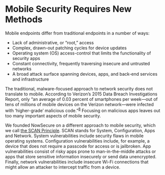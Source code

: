 # Mobile Security Requires New Methods

Mobile endpoints differ from traditional endpoints in a number of ways:
* Lack of administrative, or “root,” access
* Complex, drawn-out patching cycles for device updates
* Operating system (OS) access-control that limits the functionality of security apps
* Constant connectivity, frequently traversing insecure and untrusted networks
* A broad attack surface spanning devices, apps, and back-end services and infrastructure

The traditional, malware-focused approach to network security does not translate to mobile. According to Verizon’s 2015 Data Breach Investigations Report, only “an average of 0.03 percent of smartphones per week—out of tens of millions of mobile devices on the Verizon network—were infected with ‘higher-grade’ malicious code.”<sup>[8](http://www.verizonenterprise.com/DBIR/2015/)</sup> Focusing on malicious apps leaves out too many important aspects of mobile security.

We founded NowSecure on a different approach to mobile security, which we call [the SCAN Principle](https://www.nowsecure.com/blog/2014/12/01/the-scan-principle-of-mobile-security/). SCAN stands for System, Configuration, Apps and Network. System vulnerabilities include security flaws in mobile operating systems. Configuration vulnerabilities include, for example, a device that does not require a passcode for access or is jailbroken. App vulnerabilities consist of risky apps prone to man-in-the-middle attacks or apps that store sensitive information insecurely or send data unencrypted. Finally, network vulnerabilities include insecure Wi-Fi connections that might allow an attacker to intercept traffic from a device.
